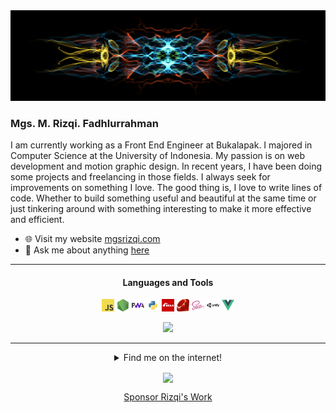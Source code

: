 <img src="https://github.com/rizqirizqi/rizqirizqi/blob/master/header.png">

### Mgs. M. Rizqi. Fadhlurrahman

I am currently working as a Front End Engineer at Bukalapak. I majored in Computer Science at the University of Indonesia. My passion is on web development and motion graphic design. In recent years, I have been doing some projects and freelancing in those fields. I always seek for improvements on something I love. The good thing is, I love to write lines of code. Whether to build something useful and beautiful at the same time or just tinkering around with something interesting to make it more effective and efficient.

- 🌐 Visit my website [mgsrizqi.com](https://mgsrizqi.com)
- 💬 Ask me about anything [here](https://github.com/rizqirizqi/rizqirizqi/issues)

<hr>

<h4 align="center">Languages and Tools</h4>
<p align="center">
  <code><img height="20" src="https://raw.githubusercontent.com/github/explore/80688e429a7d4ef2fca1e82350fe8e3517d3494d/topics/javascript/javascript.png"></code>
  <code><img height="20" src="https://raw.githubusercontent.com/github/explore/80688e429a7d4ef2fca1e82350fe8e3517d3494d/topics/nodejs/nodejs.png"></code>
  <code><img height="20" src="https://raw.githubusercontent.com/github/explore/80688e429a7d4ef2fca1e82350fe8e3517d3494d/topics/pwa/pwa.png"></code>
  <code><img height="20" src="https://raw.githubusercontent.com/github/explore/80688e429a7d4ef2fca1e82350fe8e3517d3494d/topics/python/python.png"></code>
  <code><img height="20" src="https://raw.githubusercontent.com/github/explore/80688e429a7d4ef2fca1e82350fe8e3517d3494d/topics/rails/rails.png"></code>
  <code><img height="20" src="https://raw.githubusercontent.com/github/explore/80688e429a7d4ef2fca1e82350fe8e3517d3494d/topics/ruby/ruby.png"></code>
  <code><img height="20" src="https://raw.githubusercontent.com/github/explore/80688e429a7d4ef2fca1e82350fe8e3517d3494d/topics/sass/sass.png"></code>
  <code><img height="20" src="https://raw.githubusercontent.com/github/explore/80688e429a7d4ef2fca1e82350fe8e3517d3494d/topics/unity/unity.png"></code>
  <code><img height="20" src="https://raw.githubusercontent.com/github/explore/80688e429a7d4ef2fca1e82350fe8e3517d3494d/topics/vue/vue.png"></code>
</p>

<p align="center">
  <img src="https://github-readme-stats.vercel.app/api?username=rizqirizqi&show_icons=true&title_color=FFFFFF&icon_color=FFFFFF&text_color=DDDDDD&bg_color=42657A"/>
</p>

<hr>

<div align="center">
  <details align="center">
    <summary>Find me on the internet!</summary>
    <br/>
    <a href="https://behance.net/rizqirizqi" target="_blank">Behance</a><br/>
    <a href="https://codepen.io/rizqirizqi" target="_blank">Codepen</a><br/>
    <a href="https://instagram.com/mgsrizqi" target="_blank">Instagram</a><br/>
    <a href="https://linkedin.com/in/mgsrizqi" target="_blank">Linkedin</a><br/>
    <a href="https://twitter.com/rizqirizqi" target="_blank">Twitter</a><br/>
    <a href="https://youtube.com/rizqirizqi" target="_blank">Youtube</a><br/>
  </details>

  <p align="center">
    <img align="center" src="https://visitor-badge.glitch.me/badge?page_id=rizqirizqi.visitor-badge">
  </p>
  
  <a href="https://github.com/sponsors/rizqirizqi" target="_blank">Sponsor Rizqi's Work</a><br/>
</div>

